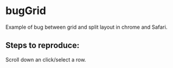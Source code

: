 # bugGrid
Example of bug between grid and split layout in chrome and Safari.

## Steps to reproduce:
Scroll down an click/select a row.
